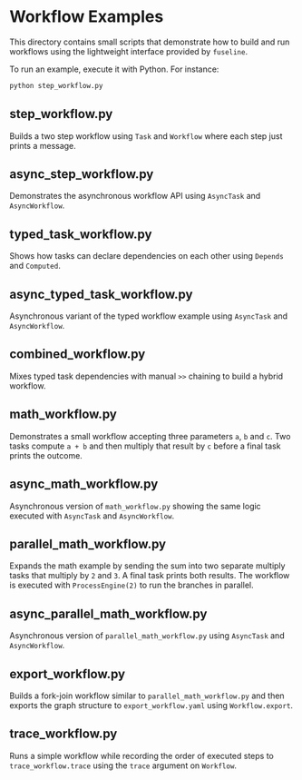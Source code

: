 # Workflow Examples

This directory contains small scripts that demonstrate how to build and run
workflows using the lightweight interface provided by ``fuseline``.

To run an example, execute it with Python. For instance:

```bash
python step_workflow.py
```

## step_workflow.py

Builds a two step workflow using ``Task`` and ``Workflow`` where each step just
prints a message.

## async_step_workflow.py

Demonstrates the asynchronous workflow API using ``AsyncTask`` and ``AsyncWorkflow``.

## typed_task_workflow.py

Shows how tasks can declare dependencies on each other using ``Depends`` and ``Computed``.

## async_typed_task_workflow.py

Asynchronous variant of the typed workflow example using ``AsyncTask`` and ``AsyncWorkflow``.

## combined_workflow.py

Mixes typed task dependencies with manual ``>>`` chaining to build a hybrid workflow.

## math_workflow.py

Demonstrates a small workflow accepting three parameters ``a``, ``b`` and ``c``. Two
tasks compute ``a + b`` and then multiply that result by ``c`` before a final task
prints the outcome.

## async_math_workflow.py

Asynchronous version of ``math_workflow.py`` showing the same logic executed with
``AsyncTask`` and ``AsyncWorkflow``.


## parallel_math_workflow.py

Expands the math example by sending the sum into two separate multiply tasks
that multiply by ``2`` and ``3``. A final task prints both results. The
workflow is executed with ``ProcessEngine(2)`` to run the branches in parallel.

## async_parallel_math_workflow.py

Asynchronous version of ``parallel_math_workflow.py`` using ``AsyncTask`` and
``AsyncWorkflow``.

## export_workflow.py

Builds a fork-join workflow similar to ``parallel_math_workflow.py`` and then
exports the graph structure to ``export_workflow.yaml`` using
``Workflow.export``.

## trace_workflow.py

Runs a simple workflow while recording the order of executed steps to
``trace_workflow.trace`` using the ``trace`` argument on ``Workflow``.
